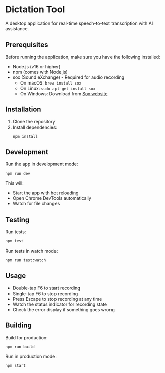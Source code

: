 # Dictation Tool

A desktop application for real-time speech-to-text transcription with AI assistance.

## Prerequisites

Before running the application, make sure you have the following installed:

- Node.js (v16 or higher)
- npm (comes with Node.js)
- sox (Sound eXchange) - Required for audio recording
  - On macOS: `brew install sox`
  - On Linux: `sudo apt-get install sox`
  - On Windows: Download from [Sox website](https://sourceforge.net/projects/sox/)

## Installation

1. Clone the repository
2. Install dependencies:
   ```bash
   npm install
   ```

## Development

Run the app in development mode:
```bash
npm run dev
```

This will:
- Start the app with hot reloading
- Open Chrome DevTools automatically
- Watch for file changes

## Testing

Run tests:
```bash
npm test
```

Run tests in watch mode:
```bash
npm run test:watch
```

## Usage

- Double-tap F6 to start recording
- Single-tap F6 to stop recording
- Press Escape to stop recording at any time
- Watch the status indicator for recording state
- Check the error display if something goes wrong

## Building

Build for production:
```bash
npm run build
```

Run in production mode:
```bash
npm start
``` 